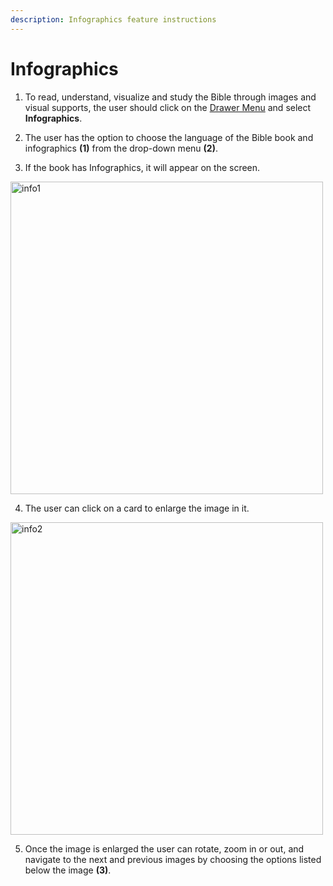 ```yaml
---
description: Infographics feature instructions
---
```


# Infographics

1. To read, understand, visualize and study the Bible through images and visual supports, the user should click on the [Drawer Menu](./websiteNavigation#drawer-menu) and select **Infographics**. 

2. The user has the option to choose the language of the Bible book and infographics **(1)** from the drop-down menu **(2)**. 

3. If the book has Infographics, it will appear on the screen.  

<img src="/img/assets/info1.png" width="500px" alt="info1" />

4. The user can click on a card to enlarge the image in it. 

<img src="/img/assets/info2.png" width="500px" alt="info2" />

5. Once the image is enlarged the user can rotate, zoom in or out, and navigate to the next and previous images by choosing the options listed below the image **(3)**. 





